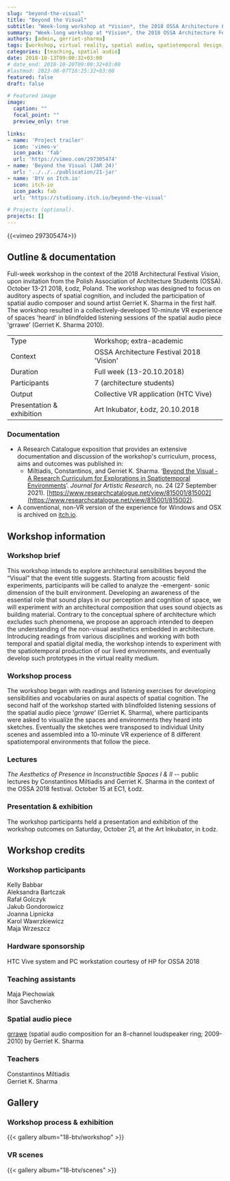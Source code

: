 ```yaml
---
slug: "beyond-the-visual"
title: "Beyond the Visual"
subtitle: "Week-long workshop at *Vision*, the 2018 OSSA Architecture Festival, Łodz"
summary: "Week-long workshop at *Vision*, the 2018 OSSA Architecture Festival, Łodz"
authors: [admin, gerriet-sharma]
tags: [workshop, virtual reality, spatial audio, spatiotemporal design, exhibition]
categories: [teaching, spatial audio]
date: 2018-10-13T09:00:32+03:00
# date_end: 2018-10-20T09:00:32+03:00
#lastmod: 2023-08-07T16:25:32+03:00
featured: false
draft: false

# Featured image
image:
  caption: ""
  focal_point: ""
  preview_only: true

links: 
- name: 'Project trailer'
  icon: 'vimeo-v'
  icon_pack: 'fab'
  url: 'https://vimeo.com/297305474'
- name: 'Beyond the Visual (JAR 24)'
  url: '../../../publication/21-jar'
- name: 'BtV on Itch.io'
  icon: itch-io
  icon_pack: fab
  url: 'https://studioany.itch.io/beyond-the-visual'

# Projects (optional).
projects: []
---
```


{{<vimeo 297305474>}}

<!-- 
pictures (from FB by)

1. Ada Trybuchowicz
2. Anna Zagrodzka
3. Aleksander Brylski See less
-->

<!--
{{< toc >}}
-->

## Outline & documentation 
Full-week workshop in the context of the 2018 Architectural Festival *Vision*, upon invitation from the Polish Association of Architecture Students (OSSA). October 13-21 2018, Łodz, Poland. 
The workshop was designed to focus on auditory aspects of spatial cognition, and included the participation of spatial audio composer and sound artist Gerriet K. Sharma in the first half. The workshop resulted in a collectively-developed 10-minute VR experience of spaces 'heard' in blindfolded listening sessions of the spatial audio piece 'grrawe' (Gerriet K. Sharma 2010). 

| | |
|-|-|
| Type | Workshop; extra-academic | 
| Context | OSSA Architecture Festival 2018 'Vision'| 
| Duration | Full week (13-20.10.2018) | 
| Participants | 7 (architecture students) |
| Output | Collective VR application (HTC Vive) |  
| Presentation & exhibition | Art Inkubator, Łodz, 20.10.2018| 
### Documentation
- A Research Catalogue exposition that provides an extensive documentation and discussion of the workshop's curriculum, process, aims and outcomes was published in: 
	- Miltiadis, Constantinos, and Gerriet K. Sharma. ‘[Beyond the Visual - A Research Curriculum for Explorations in Spatiotemporal Environments](../../../publication/21-jar)’. _Journal for Artistic Research_, no. 24 (27 September 2021). [https://www.researchcatalogue.net/view/815001/815002](https://www.researchcatalogue.net/view/815001/815002).
- A conventional, non-VR version of the experience for Windows and OSX is archived on [itch.io](https://studioany.itch.io/beyond-the-visual).  

## Workshop information
### Workshop brief  
This workshop intends to explore architectural sensibilities beyond the “Visual” that the event title suggests. Starting from acoustic field experiments, participants will be called to analyze the -emergent- sonic dimension of the built environment. Developing an awareness of the essential role that sound plays in our perception and cognition of space, we will experiment with an architectural composition that uses sound objects as building material. Contrary to the conceptual sphere of architecture which excludes such phenomena, we propose an approach intended to deepen the understanding of the non-visual aesthetics embedded in architecture. Introducing readings from various disciplines and working with both temporal and spatial digital media, the workshop intends to experiment with the spatiotemporal production of our lived environments, and eventually develop such prototypes in the virtual reality medium.

### Workshop process

The workshop began with readings and listening exercises for developing sensibilities and vocabularies on aural aspects of spatial cognition. 
The second half of the workshop started with blindfolded listening sessions of  the spatial audio piece ‘_grrawe_‘ (Gerriet K. Sharma), where participants were asked to visualize the spaces and environments they heard into sketches. Eventually the sketches were transposed to individual Unity scenes and assembled into a 10-minute VR experience of 8 different spatiotemporal environments that follow the piece.  
### Lectures 

*The Aesthetics of Presence in Inconstructible Spaces I & II* -- public lectures by Constantinos Miltiadis and Gerriet K. Sharma in the context of the OSSA 2018 festival. October 15 at EC1, Łodz.
### Presentation & exhibition
The workshop participants held a presentation and exhibition of the workshop outcomes on Saturday, October 21, at the Art Inkubator, in Łodz.

## Workshop credits 

### Workshop participants  
Kelly Babbar  
Aleksandra Bartczak  
Rafał Golczyk  
Jakub Gondorowicz  
Joanna Lipnicka  
Karol Wawrzkiewicz  
Maja Wrzeszcz

### Hardware sponsorship  
HTC Vive system and PC workstation courtesy of HP for OSSA 2018

### Teaching assistants 
Maja Piechowiak  
Ihor Savchenko 

### Spatial audio piece  
[grrawe](https://www.gksh.net/portfolio/grrawe/) (spatial audio composition for an 8-channel loudspeaker ring; 2009-2010) by Gerriet K. Sharma  
### Teachers  
Constantinos Miltiadis  
Gerriet K. Sharma 

## Gallery 

### Workshop process & exhibition 
{{< gallery album="18-btv/workshop" >}}

### VR scenes
{{< gallery album="18-btv/scenes" >}}
